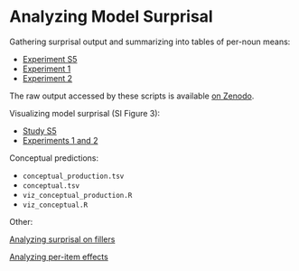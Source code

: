# Analyzing Model Surprisal

Gathering surprisal output and summarizing into tables of per-noun means:

* [Experiment S5](prepareMeansByExperiment_E0.R)
* [Experiment 1](prepareMeansByExperiment_E1.R)
* [Experiment 2](`prepareMeansByExperiment.R)

The raw output accessed by these scripts is available [on Zenodo](https://zenodo.org/record/6988696).

Visualizing model surprisal (SI Figure 3):

* [Study S5](analyze_Short_Cond_W_GPT2_VN3_ByExpt_Sandbox_ByStimuli_Joint_E0.R)
* [Experiments 1 and 2](analyze_Short_Cond_W_GPT2_VN3_ByExpt_Sandbox_ByStimuli_Joint_Bits.R)

Conceptual predictions:

* `conceptual_production.tsv`
* `conceptual.tsv`
* `viz_conceptual_production.R`
* `viz_conceptual.R`

Other:

[Analyzing surprisal on fillers](fillers)

[Analyzing per-item effects](slopes)


